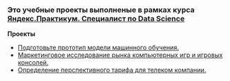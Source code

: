### Это учебные проекты выполненые в рамках курса [Яндекс.Практикум. Специалист по Data Science](https://praktikum.yandex.ru/)
**Проекты**
* [Подготовьте прототип модели машинного обучения.](https://github.com/mikhailelin/study_projects/tree/master/GoldMining)
* [Маркетинговое исследование рынка компьютерных игр и игровых консолей.](https://github.com/mikhailelin/study_projects/tree/master/%D0%98%D0%B7%D1%83%D1%87%D0%B5%D0%BD%D0%B8%D0%B5%20%D1%80%D1%8B%D0%BD%D0%BA%D0%B0%20%D0%BA%D0%BE%D0%BC%D0%BF%D1%8C%D1%8E%D1%82%D0%B5%D1%80%D0%BD%D1%8B%D1%85%20%D0%B8%D0%B3%D1%80)
* [Определение перспективного тарифа для телеком компании.](https://github.com/mikhailelin/study_projects/tree/master/%D0%A2%D0%B0%D1%80%D0%B8%D1%84%D1%8B%D0%A2%D0%B5%D0%BB%D0%B5%D0%BA%D0%BE%D0%BC%D0%B0)



